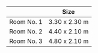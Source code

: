 |           | Size              |
|-----------|-------------------|
| Room No. 1 | 3.30 x 2.30 m     |
| Room No. 2 | 4.40 x 2.10 m     |
| Room No. 3 | 4.80 x 2.10 m     |